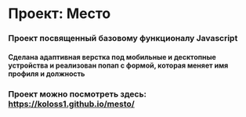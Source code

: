 # Проект: Место

### Проект посвященный базовому функционалу Javascript

#### Сделана адаптивная верстка под мобильные и десктопные устройства и реализован попап с формой, которая меняет имя профиля и должность

### Проект можно посмотреть здесь: https://koloss1.github.io/mesto/
